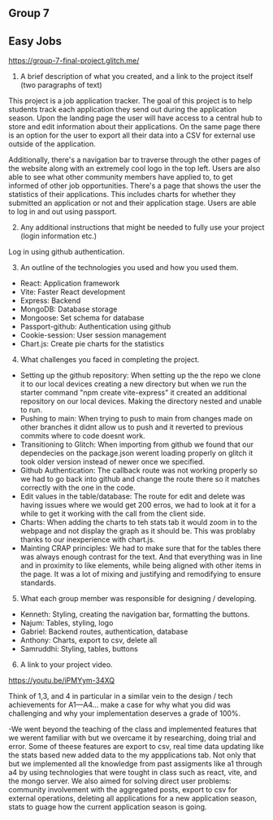 ## Group 7 
## Easy Jobs

https://group-7-final-project.glitch.me/

1. A brief description of what you created, and a link to the project itself (two paragraphs of text)

  This project is a job application tracker. The goal of this project is to help students track each application they send out during the application season. Upon the landing page the user will have access to a central hub to store and edit information about their applications. On the same page there is an option for the user to export all their data into a CSV for external use outside of the application. 

  Additionally, there's a navigation bar to traverse through the other pages of the website along with an extremely cool logo in the top left. Users are also able to see what other community members have applied to, to get informed of other job opportunities. There's a page that shows the user the statistics of their applications. This includes charts for whether they submitted an application or not and their application stage. Users are able to log in and out using passport.  

2. Any additional instructions that might be needed to fully use your project (login information etc.)

Log in using github authentication. 

3. An outline of the technologies you used and how you used them.

- React: Application framework
- Vite: Faster React development
- Express: Backend
- MongoDB: Database storage
- Mongoose: Set schema for database
- Passport-github: Authentication using github
- Cookie-session: User session management 
- Chart.js: Create pie charts for the statistics


4. What challenges you faced in completing the project.

- Setting up the github repository: When setting up the the repo we clone it to our local devices creating a new directory but when we run the starter command "npm create vite-express" it created an additional repository on our local devices. Making the directory nested and unable to run.
- Pushing to main: When trying to push to main from changes made on other branches it didnt allow us to push and it reverted to previous commits where to code doesnt work.
- Transitioning to Glitch: When importing from github we found that our dependecies on the package.json werent loading properly on glitch it took older version instead of newer once we specified. 
- Github Authentication: The callback route was not working properly so we had to go back into github and change the route there so it matches correctly with the one in the code.
- Edit values in the table/database: The route for edit and delete was having issues where we would get 200 erros, we had to look at it for a while to get it working with the call from the client side.
- Charts: When adding the charts to teh stats tab it would zoom in to the webpage and not display the graph as it should be. This was problaby thanks to our inexperience with chart.js.
- Mainting CRAP principles: We had to make sure that for the tables there was always enough contrast for the text. And that everything was in line and in proximity to like elements, while being aligned with other items in the page. It was a lot of mixing and justifying and remodifying to ensure standards.

5. What each group member was responsible for designing / developing.

- Kenneth: Styling, creating the navigation bar, formatting the buttons. 
- Najum: Tables, styling, logo
- Gabriel: Backend routes, authentication, database 
- Anthony: Charts, export to csv, delete all 
- Samruddhi: Styling, tables, buttons


6. A link to your project video.

https://youtu.be/iPMYym-34XQ



Think of 1,3, and 4 in particular in a similar vein to the design / tech achievements for A1—A4… make a case for why what you did was challenging and why your implementation deserves a grade of 100%.

-We went beyond the teaching of the class and implemented features that we werent familiar with but we overcame it by researching, doing trial and error. Some of theese features are export to csv, real time data updating like the stats based new added data to the my appplications tab. Not only that but we implemented all the knowledge from past assigments like a1 through a4 by using technologies that were tought in class such as react, vite, and the mongo server. 
We also aimed for solving direct user problems: community involvement with the aggregated posts, export to csv for external operations, deleting all applications for a new application season, stats to guage how the current application season is going.
